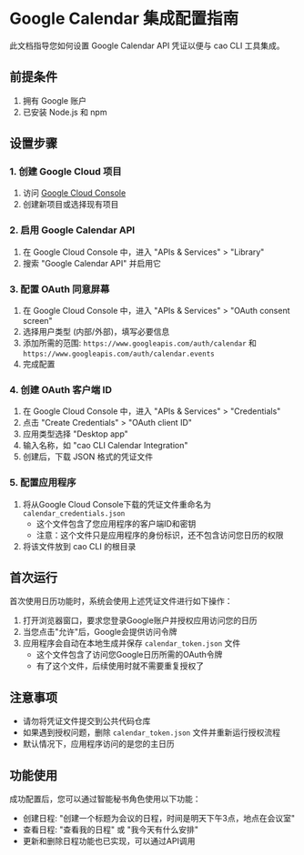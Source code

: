 # Google Calendar 集成配置指南

此文档指导您如何设置 Google Calendar API 凭证以便与 cao CLI 工具集成。

## 前提条件

1. 拥有 Google 账户
2. 已安装 Node.js 和 npm

## 设置步骤

### 1. 创建 Google Cloud 项目

1. 访问 [Google Cloud Console](https://console.cloud.google.com/)
2. 创建新项目或选择现有项目

### 2. 启用 Google Calendar API

1. 在 Google Cloud Console 中，进入 "APIs & Services" > "Library"
2. 搜索 "Google Calendar API" 并启用它

### 3. 配置 OAuth 同意屏幕

1. 在 Google Cloud Console 中，进入 "APIs & Services" > "OAuth consent screen"
2. 选择用户类型 (内部/外部)，填写必要信息
3. 添加所需的范围: `https://www.googleapis.com/auth/calendar` 和 `https://www.googleapis.com/auth/calendar.events`
4. 完成配置

### 4. 创建 OAuth 客户端 ID

1. 在 Google Cloud Console 中，进入 "APIs & Services" > "Credentials"
2. 点击 "Create Credentials" > "OAuth client ID"
3. 应用类型选择 "Desktop app"
4. 输入名称，如 "cao CLI Calendar Integration"
5. 创建后，下载 JSON 格式的凭证文件

### 5. 配置应用程序

1. 将从Google Cloud Console下载的凭证文件重命名为 `calendar_credentials.json`
   - 这个文件包含了您应用程序的客户端ID和密钥
   - 注意：这个文件只是应用程序的身份标识，还不包含访问您日历的权限
2. 将该文件放到 cao CLI 的根目录

## 首次运行

首次使用日历功能时，系统会使用上述凭证文件进行如下操作：

1. 打开浏览器窗口，要求您登录Google账户并授权应用访问您的日历
2. 当您点击"允许"后，Google会提供访问令牌
3. 应用程序会自动在本地生成并保存 `calendar_token.json` 文件
   - 这个文件包含了访问您Google日历所需的OAuth令牌
   - 有了这个文件，后续使用时就不需要重复授权了

## 注意事项

- 请勿将凭证文件提交到公共代码仓库
- 如果遇到授权问题，删除 `calendar_token.json` 文件并重新运行授权流程
- 默认情况下，应用程序访问的是您的主日历

## 功能使用

成功配置后，您可以通过智能秘书角色使用以下功能：

- 创建日程: "创建一个标题为会议的日程，时间是明天下午3点，地点在会议室"
- 查看日程: "查看我的日程" 或 "我今天有什么安排"
- 更新和删除日程功能也已实现，可以通过API调用
